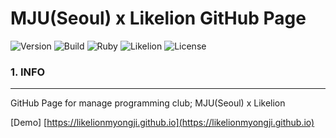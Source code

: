 MJU(Seoul) x Likelion GitHub Page
=================================

![Version](https://img.shields.io/badge/Version-3.0.0-green.svg?style=flat-square) ![Build](https://img.shields.io/badge/Build-Passing-success.svg?style=flat-square) ![Ruby](https://img.shields.io/badge/Ruby-Jekyll-red.svg?style=flat-square) ![Likelion](https://img.shields.io/badge/Likelion-MJU(Seoul)-9cf.svg?style=flat-square) ![License](https://img.shields.io/badge/License-GPLv3.0-informational.svg?style=flat-square)

### 1. INFO

---

GitHub Page for manage programming club; MJU(Seoul) x Likelion

[Demo] [https://likelionmyongji.github.io](https://likelionmyongji.github.io)
